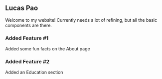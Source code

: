 ## Lucas Pao

Welcome to my website! Currently needs a lot of refining, but all the basic components are there.

### Added Feature #1

Added some fun facts on the About page

### Added Feature #2

Added an Education section
